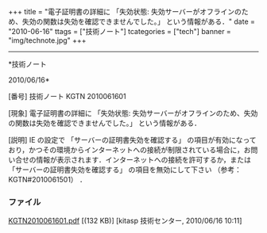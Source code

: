 ﻿+++
title = "電子証明書の詳細に 「失効状態: 失効サーバーがオフラインのため、失効の関数は失効を確認できませんでした。」 という情報がある．"
date = "2010-06-16"
ttags = ["技術ノート"]
tcategories = ["tech"]
banner = "img/technote.jpg"
+++

-----------------------------------------------------------------------------------------------------------------------------

*技術ノート

2010/06/16*


[番号]
技術ノート KGTN 2010061601

[現象]
電子証明書の詳細に 「失効状態:
失効サーバーがオフラインのため、失効の関数は失効を確認できませんでした。」
という情報がある．

[説明]
IE の設定で 「サーバーの証明書失効を確認する」
の項目が有効になっており，かつその環境からインターネットへの接続が制限されている場合に，お問い合せの情報が表示されます．インターネットへの接続を許可するか，または
「サーバーの証明書失効を確認する」 の項目を無効にして下さい
（参考：KGTN#2010061501） ．


### ファイル

 
 


[KGTN2010061601.pdf](http://techreport.kitasp.net/attachments/download/197/KGTN2010061601.pdf)
 [(132 KB)] [kitasp 技術センター, 2010/06/16
10:11]


 


 

